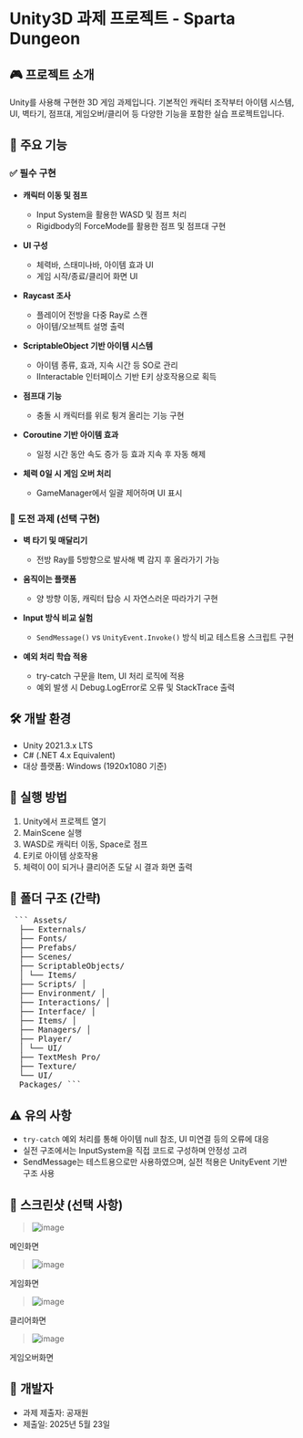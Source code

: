 # Unity3D 과제 프로젝트 - Sparta Dungeon

## 🎮 프로젝트 소개
Unity를 사용해 구현한 3D 게임 과제입니다. 기본적인 캐릭터 조작부터 아이템 시스템, UI, 벽타기, 점프대, 게임오버/클리어 등 다양한 기능을 포함한 실습 프로젝트입니다.

## 📌 주요 기능

### ✅ 필수 구현
- **캐릭터 이동 및 점프**
  - Input System을 활용한 WASD 및 점프 처리
  - Rigidbody의 ForceMode를 활용한 점프 및 점프대 구현

- **UI 구성**
  - 체력바, 스태미나바, 아이템 효과 UI
  - 게임 시작/종료/클리어 화면 UI

- **Raycast 조사**
  - 플레이어 전방을 다중 Ray로 스캔
  - 아이템/오브젝트 설명 출력

- **ScriptableObject 기반 아이템 시스템**
  - 아이템 종류, 효과, 지속 시간 등 SO로 관리
  - IInteractable 인터페이스 기반 E키 상호작용으로 획득

- **점프대 기능**
  - 충돌 시 캐릭터를 위로 튕겨 올리는 기능 구현

- **Coroutine 기반 아이템 효과**
  - 일정 시간 동안 속도 증가 등 효과 지속 후 자동 해제

- **체력 0일 시 게임 오버 처리**
  - GameManager에서 일괄 제어하며 UI 표시

### 🌟 도전 과제 (선택 구현)
- **벽 타기 및 매달리기**
  - 전방 Ray를 5방향으로 발사해 벽 감지 후 올라가기 가능

- **움직이는 플랫폼**
  - 양 방향 이동, 캐릭터 탑승 시 자연스러운 따라가기 구현

- **Input 방식 비교 실험**
  - `SendMessage()` vs `UnityEvent.Invoke()` 방식 비교 테스트용 스크립트 구현

- **예외 처리 학습 적용**
  - try-catch 구문을 Item, UI 처리 로직에 적용
  - 예외 발생 시 Debug.LogError로 오류 및 StackTrace 출력

## 🛠️ 개발 환경
- Unity 2021.3.x LTS
- C# (.NET 4.x Equivalent)
- 대상 플랫폼: Windows (1920x1080 기준)

## 🧪 실행 방법
1. Unity에서 프로젝트 열기
2. MainScene 실행
3. WASD로 캐릭터 이동, Space로 점프
4. E키로 아이템 상호작용
5. 체력이 0이 되거나 클리어존 도달 시 결과 화면 출력

## 📂 폴더 구조 (간략)

<pre lang="markdown"> ``` Assets/ 
  ├── Externals/ 
  ├── Fonts/ 
  ├── Prefabs/ 
  ├── Scenes/
  ├── ScriptableObjects/ 
  │ └── Items/ 
  ├── Scripts/ │ 
  ├── Environment/ │ 
  ├── Interactions/ │ 
  ├── Interface/ │ 
  ├── Items/ │
  ├── Managers/ │ 
  ├── Player/ 
  │ └── UI/ 
  ├── TextMesh Pro/ 
  ├── Texture/ 
  └── UI/ 
  Packages/ ``` </pre>


## ⚠️ 유의 사항
- `try-catch` 예외 처리를 통해 아이템 null 참조, UI 미연결 등의 오류에 대응
- 실전 구조에서는 InputSystem을 직접 코드로 구성하며 안정성 고려
- SendMessage는 테스트용으로만 사용하였으며, 실전 적용은 UnityEvent 기반 구조 사용

## 📸 스크린샷 (선택 사항)
>![image](https://github.com/user-attachments/assets/1bf8a6f5-7cab-4faf-af0f-e5ecaeb8d9f7)
>
메인화면

> ![image](https://github.com/user-attachments/assets/f846bdc5-f5b6-4911-9ddf-418d62db0f75)
> 
게임화면

> ![image](https://github.com/user-attachments/assets/5812ca06-dab5-489e-9188-da912f73972c)
> 
클리어화면

>![image](https://github.com/user-attachments/assets/adedbc00-07e5-4caa-b9c7-45499d80fd80)
>
게임오버화면


## 👤 개발자
- 과제 제출자: 공재원
- 제출일: 2025년 5월 23일
